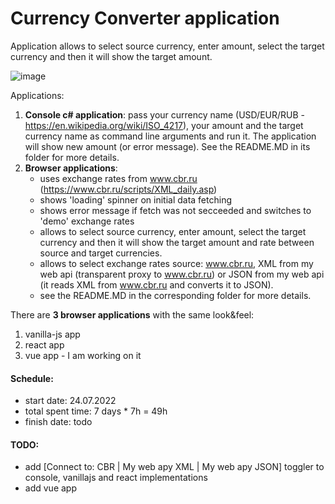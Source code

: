 # Currency Converter application
Application allows to select source currency, enter amount, select the target currency and then it will show the target amount.

![image](https://user-images.githubusercontent.com/2094015/181904188-3b9d21e4-552b-41cd-80d9-be7bf7898fac.png)

Applications:

1. **Console c# application**: pass your currency name (USD/EUR/RUB - https://en.wikipedia.org/wiki/ISO_4217), your amount and the target currency name as command line arguments and run it. The application will show new amount (or error message). See the README.MD in its folder for more details.
1. **Browser applications**:
   - uses exchange rates from www.cbr.ru (https://www.cbr.ru/scripts/XML_daily.asp)
   - shows 'loading' spinner on initial data fetching
   - shows error message if fetch was not secceeded and switches to 'demo' exchange rates
   - allows to select source currency, enter amount, select the target currency and then it will show the target amount and rate between source and target currencies.
   - allows to select exchange rates source: www.cbr.ru, XML from my web api (transparent proxy to www.cbr.ru) or JSON from my web api (it reads XML from www.cbr.ru and converts it to JSON).
   - see the README.MD in the corresponding folder for more details.

There are **3 browser applications** with the same look&feel:
1. vanilla-js app
1. react app
1. vue app - I am working on it

#### Schedule:
- start date: 24.07.2022
- total spent time: 7 days * 7h = 49h
- finish date: todo

#### TODO:
- add [Connect to: CBR | My web apy XML | My web apy JSON] toggler to console, vanillajs and react implementations
- add vue app
